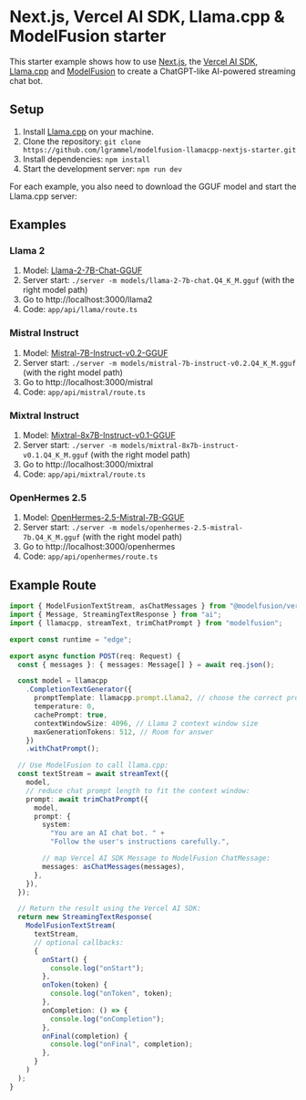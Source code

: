 # Next.js, Vercel AI SDK, Llama.cpp & ModelFusion starter

This starter example shows how to use [Next.js](https://nextjs.org/), the [Vercel AI SDK](https://sdk.vercel.ai/docs), [Llama.cpp](https://github.com/ggerganov/llama.cpp) and [ModelFusion](https://modelfusion.dev) to create a ChatGPT-like AI-powered streaming chat bot.

## Setup

1. Install [Llama.cpp](https://github.com/ggerganov/llama.cpp) on your machine.
2. Clone the repository: `git clone https://github.com/lgrammel/modelfusion-llamacpp-nextjs-starter.git`
3. Install dependencies: `npm install`
4. Start the development server: `npm run dev`

For each example, you also need to download the GGUF model and start the Llama.cpp server:

## Examples

### Llama 2

1. Model: [Llama-2-7B-Chat-GGUF](https://huggingface.co/TheBloke/Llama-2-7B-Chat-GGUF)
2. Server start: `./server -m models/llama-2-7b-chat.Q4_K_M.gguf` (with the right model path)
3. Go to http://localhost:3000/llama2
4. Code: `app/api/llama/route.ts`

### Mistral Instruct

1. Model: [Mistral-7B-Instruct-v0.2-GGUF](https://huggingface.co/TheBloke/Mistral-7B-Instruct-v0.2-GGUF)
1. Server start: `./server -m models/mistral-7b-instruct-v0.2.Q4_K_M.gguf` (with the right model path)
1. Go to http://localhost:3000/mistral
1. Code: `app/api/mistral/route.ts`

### Mixtral Instruct

1. Model: [Mixtral-8x7B-Instruct-v0.1-GGUF](https://huggingface.co/TheBloke/Mixtral-8x7B-Instruct-v0.1-GGUF)
1. Server start: `./server -m models/mixtral-8x7b-instruct-v0.1.Q4_K_M.gguf` (with the right model path)
1. Go to http://localhost:3000/mixtral
1. Code: `app/api/mixtral/route.ts`

### OpenHermes 2.5

1. Model: [OpenHermes-2.5-Mistral-7B-GGUF](https://huggingface.co/TheBloke/OpenHermes-2.5-Mistral-7B-GGUF)
1. Server start: `./server -m models/openhermes-2.5-mistral-7b.Q4_K_M.gguf` (with the right model path)
1. Go to http://localhost:3000/openhermes
1. Code: `app/api/openhermes/route.ts`

## Example Route

```ts
import { ModelFusionTextStream, asChatMessages } from "@modelfusion/vercel-ai";
import { Message, StreamingTextResponse } from "ai";
import { llamacpp, streamText, trimChatPrompt } from "modelfusion";

export const runtime = "edge";

export async function POST(req: Request) {
  const { messages }: { messages: Message[] } = await req.json();

  const model = llamacpp
    .CompletionTextGenerator({
      promptTemplate: llamacpp.prompt.Llama2, // choose the correct prompt template
      temperature: 0,
      cachePrompt: true,
      contextWindowSize: 4096, // Llama 2 context window size
      maxGenerationTokens: 512, // Room for answer
    })
    .withChatPrompt();

  // Use ModelFusion to call llama.cpp:
  const textStream = await streamText({
    model,
    // reduce chat prompt length to fit the context window:
    prompt: await trimChatPrompt({
      model,
      prompt: {
        system:
          "You are an AI chat bot. " +
          "Follow the user's instructions carefully.",

        // map Vercel AI SDK Message to ModelFusion ChatMessage:
        messages: asChatMessages(messages),
      },
    }),
  });

  // Return the result using the Vercel AI SDK:
  return new StreamingTextResponse(
    ModelFusionTextStream(
      textStream,
      // optional callbacks:
      {
        onStart() {
          console.log("onStart");
        },
        onToken(token) {
          console.log("onToken", token);
        },
        onCompletion: () => {
          console.log("onCompletion");
        },
        onFinal(completion) {
          console.log("onFinal", completion);
        },
      }
    )
  );
}
```

